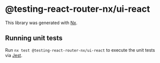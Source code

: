 # @testing-react-router-nx/ui-react

This library was generated with [Nx](https://nx.dev).

## Running unit tests

Run `nx test @testing-react-router-nx/ui-react` to execute the unit tests via [Jest](https://jestjs.io).
